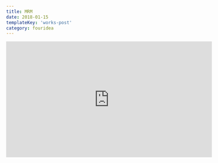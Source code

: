 ```yaml
---
title: MRM
date: 2018-01-15
templateKey: 'works-post'
category: fouridea
---
```

<iframe width="560" height="315" src="https://www.youtube.com/embed/yMu1weCQ1Kk" frameBorder="0" allow="accelerometer; autoplay; encrypted-media; gyroscope; picture-in-picture" allowFullScreen></iframe>
